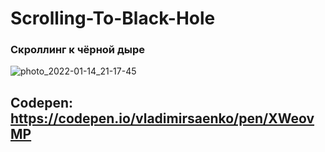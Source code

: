 # Scrolling-To-Black-Hole

### Скроллинг к чёрной дыре

![photo_2022-01-14_21-17-45](https://user-images.githubusercontent.com/56477695/149623320-afd6b91a-1eb5-4a10-9fda-5b23a1ca0d7b.jpg)

## Codepen: https://codepen.io/vladimirsaenko/pen/XWeovMP
